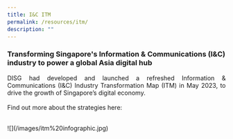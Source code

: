 ```yaml
---
title: I&C ITM
permalink: /resources/itm/
description: ""
---
```

### Transforming Singapore's Information &amp; Communications (I&amp;C) industry to power a global Asia digital hub 

<p align="justify">DISG had developed and launched a refreshed Information &amp; Communications (I&amp;C) Industry Transformation Map (ITM) in May 2023, to drive the growth of Singapore’s digital economy. <br><br>
Find out more about the strategies here:</p>
<br>
![](/images/itm%20infographic.jpg)